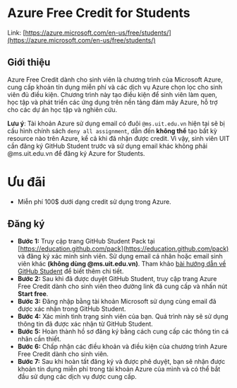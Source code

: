 # Azure Free Credit for Students

Link: [https://azure.microsoft.com/en-us/free/students/](https://azure.microsoft.com/en-us/free/students/)

## Giới thiệu

Azure Free Credit dành cho sinh viên là chương trình của Microsoft Azure, cung cấp khoản tín dụng miễn phí và các dịch vụ Azure chọn lọc cho sinh viên đủ điều kiện. Chương trình này tạo điều kiện để sinh viên làm quen, học tập và phát triển các ứng dụng trên nền tảng đám mây Azure, hỗ trợ cho các dự án học tập và nghiên cứu.

**Lưu ý**: Tài khoản Azure sử dụng email có đuôi `@ms.uit.edu.vn` hiện tại sẽ bị cấu hình chính sách `deny all assignment`, dẫn đến **không thể** tạo bất kỳ resource nào trên Azure, kể cả khi đã nhận được credit. Vì vậy, sinh viên UIT cần đăng ký GitHub Student trước và sử dụng email khác không phải @ms.uit.edu.vn để đăng ký Azure for Students.

# Ưu đãi

* Miễn phí 100\$ dưới dạng credit sử dụng trong Azure.

## Đăng ký

* **Bước 1:** Truy cập trang GitHub Student Pack tại [https://education.github.com/pack](https://education.github.com/pack) và đăng ký xác minh sinh viên. Sử dụng email cá nhân hoặc email sinh viên khác **(không dùng @ms.uit.edu.vn)**. Tham khảo [bài hướng dẫn về GitHub Student](https://svuit.org/hub/docs/List/github) để biết thêm chi tiết.
* **Bước 2:** Sau khi đã được duyệt GitHub Student, truy cập trang Azure Free Credit dành cho sinh viên theo đường link đã cung cấp và nhấn nút **Start free**.
* **Bước 3:** Đăng nhập bằng tài khoản Microsoft sử dụng cùng email đã được xác nhận trong GitHub Student.
* **Bước 4:** Xác minh tình trạng sinh viên của bạn. Quá trình này sẽ sử dụng thông tin đã được xác nhận từ GitHub Student.
* **Bước 5:** Hoàn thành hồ sơ đăng ký bằng cách cung cấp các thông tin cá nhân cần thiết.
* **Bước 6:** Chấp nhận các điều khoản và điều kiện của chương trình Azure Free Credit dành cho sinh viên.
* **Bước 7:** Sau khi hoàn tất đăng ký và được phê duyệt, bạn sẽ nhận được khoản tín dụng miễn phí trong tài khoản Azure của mình và có thể bắt đầu sử dụng các dịch vụ được cung cấp.
